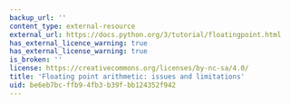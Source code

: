 ```yaml
---
backup_url: ''
content_type: external-resource
external_url: https://docs.python.org/3/tutorial/floatingpoint.html
has_external_licence_warning: true
has_external_license_warning: true
is_broken: ''
license: https://creativecommons.org/licenses/by-nc-sa/4.0/
title: 'Floating point arithmetic: issues and limitations'
uid: be6eb7bc-ffb9-4fb3-b39f-bb124352f942
---
```

